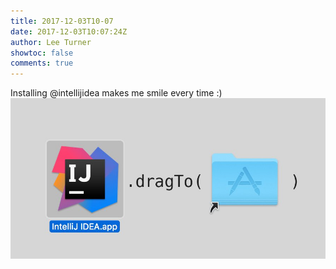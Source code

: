 ```yaml
---
title: 2017-12-03T10-07
date: 2017-12-03T10:07:24Z
author: Lee Turner
showtoc: false
comments: true
---
```


Installing @intellijidea makes me smile every time :) ![](/img/x//937261979466682370-DQHSy6mW0AAN2Wr.jpg)

